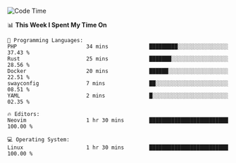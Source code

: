 <!-- [![Top Langs](https://github-readme-stats.vercel.app/api/top-langs/?username=gagahsyuja&theme=dracula&hide_border=true&border_radius=7)](https://github.com/anuraghazra/github-readme-stats) -->

<!--START_SECTION:waka-->
![Code Time](http://img.shields.io/badge/Code%20Time-953%20hrs-blue)

📊 **This Week I Spent My Time On** 

```text
💬 Programming Languages: 
PHP                      34 mins             █████████░░░░░░░░░░░░░░░░   37.43 % 
Rust                     25 mins             ███████░░░░░░░░░░░░░░░░░░   28.56 % 
Docker                   20 mins             ██████░░░░░░░░░░░░░░░░░░░   22.51 % 
swayconfig               7 mins              ██░░░░░░░░░░░░░░░░░░░░░░░   08.51 % 
YAML                     2 mins              █░░░░░░░░░░░░░░░░░░░░░░░░   02.35 % 

🔥 Editors: 
Neovim                   1 hr 30 mins        █████████████████████████   100.00 % 

💻 Operating System: 
Linux                    1 hr 30 mins        █████████████████████████   100.00 % 
```


<!--END_SECTION:waka-->
